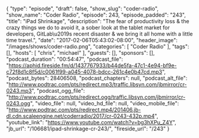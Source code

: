 {
  "type": "episode",
  "draft": false,
  "show_slug": "coder-radio",
  "show_name": "Coder Radio",
  "episode": 243,
  "episode_padded": "243",
  "title": "iPad Shrinkage",
  "description": "The fear of productivity loss & the crazy things we do to avoid it, a sober look at the tablet market for developers, GitLab\u2019s recent disaster & we bring it all home with a little time travel.",
  "date": "2017-02-06T05:43:02-08:00",
  "header_image": "/images/shows/coder-radio.png",
  "categories": [
    "Coder Radio"
  ],
  "tags": [],
  "hosts": [
    "chris",
    "michael"
  ],
  "guests": [],
  "sponsors": [],
  "podcast_duration": "00:54:47",
  "podcast_file": "https://aphid.fireside.fm/d/1437767933/b44de5fa-47c1-4e94-bf9e-c72f8d1c8f5d/c0061f99-a045-4078-bdcc-261c4e0b47cd.mp3",
  "podcast_bytes": 28406508,
  "podcast_chapters": null,
  "podcast_alt_file": "http://www.podtrac.com/pts/redirect.mp3/traffic.libsyn.com/jbmirror/cr-0243.mp3",
  "podcast_ogg_file": "http://www.podtrac.com/pts/redirect.ogg/traffic.libsyn.com/jbmirror/cr-0243.ogg",
  "video_file": null,
  "video_hd_file": null,
  "video_mobile_file": "http://www.podtrac.com/pts/redirect.mp4/201406.jb-dl.cdn.scaleengine.net/coderradio/2017/cr-0243-432p.mp4",
  "youtube_link": "https://www.youtube.com/watch?v=bg3hXPu_Z4Y",
  "jb_url": "/106681/ipad-shrinkage-cr-243/",
  "fireside_url": "/243"
}

